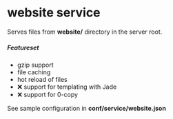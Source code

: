 # website service 

Serves files from **website/** directory in the server root.

##### Featureset
- gzip support
- file caching
- hot reload of files
- :x: support for templating with Jade
- :x: support for 0-copy

See sample configuration in **conf/service/website.json**
